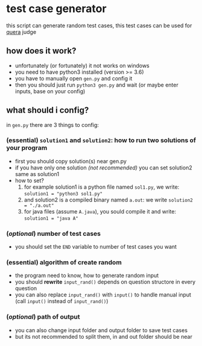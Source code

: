 # test case generator 
 this script can generate random test cases,
 this test cases can be used for [quera](https://quera.ir/dashboard/) judge

## how does it work?
+ unfortunately (or fortunately) it not works on windows 
+ you need to have python3 installed (version >= 3.6)
+ you have to manually open `gen.py` and config it 
+ then you should just run 	`python3 gen.py` and wait (or maybe enter inputs, base on your config)

## what should i config?
 in `gen.py` there are 3 things to config:

### (**essential**) `solution1` and `solution2`: how to run two solutions of your program 
 + first you should copy solution(s) near gen.py
 + if you have only one solution *(not recommended)* you can set solution2 same as solution1 
 + how to set? 
  	1. for example solution1 is a python file named `sol1.py`, we write: `solution1 = "python3 sol1.py"`
	2. and solution2 is a compiled binary named `a.out`: we write `solution2 = "./a.out"`
	3. for java files (assume `A.java`), you sould compile it and write: `solution1 = "java A"`

### (*optional*)  number of test cases
 + you should set the `END` variable to number of test cases you want

### (**essential**) algorithm of create random 	
 + the program need to know, how to generate random input 
 + you should **rewrite** `input_rand()` depends on question structore in every question
 + you can also replace `input_rand()` with `input()` to handle manual input (call `input()` instead of `input_rand()`)

### (*optional*) path of output 
 + you can also change input folder and output folder to save test cases 
 + but its not recommended to split them, in and out folder should be near


  